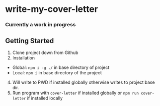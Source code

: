 # write-my-cover-letter

### Currently a work in progress

## Getting Started

1. Clone project down from Github
2. Installation

- Global: `npm i -g ./` in base directory of project
- Local: `npm i` in base directory of the project

4.  Will write to PWD if installed globally otherwise writes to project base
    dir.
5.  Run program with `cover-letter` if installed globally or
    `npm run cover-letter` if installed locally
